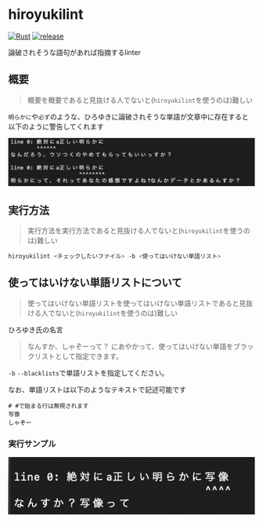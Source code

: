 # hiroyukilint
[![Rust](https://github.com/jiko21/hiroyukilint/actions/workflows/ci-test.yml/badge.svg)](https://github.com/jiko21/hiroyukilint/actions/workflows/ci-test.yml)
[![release](https://github.com/jiko21/hiroyukilint/actions/workflows/ci-releaser.yml/badge.svg)](https://github.com/jiko21/hiroyukilint/actions/workflows/ci-releaser.yml)

論破されそうな語句があれば指摘するlinter
## 概要
> 概要を概要であると見抜ける人でないと(`hiroyukilint`を使うのは)難しい

`明らかに`や`必ず`のような、ひろゆきに論破されそうな単語が文章中に存在すると以下のように警告してくれます

![実行結果](./assets/result.png)

## 実行方法
> 実行方法を実行方法であると見抜ける人でないと(`hiroyukilint`を使うのは)難しい

```bash
hiroyukilint <チェックしたいファイル> -b <使ってはいけない単語リスト>
```

## 使ってはいけない単語リストについて
> 使ってはいけない単語リストを使ってはいけない単語リストであると見抜ける人でないと(`hiroyukilint`を使うのは)難しい

ひろゆき氏の名言
> なんすか、しゃぞーって？
にあやかって、使ってはいけない単語をブラックリストとして指定できます。

`-b` `--blacklists`で単語リストを指定してください。

なお、単語リストは以下のようなテキストで記述可能です

```
# #で始まる行は無視されます
写像
しゃぞー
```

### 実行サンプル
![実行サンプル](./assets/blacklist.png)
